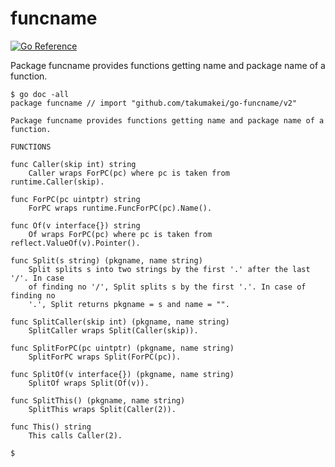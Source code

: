 funcname
======================================================================

[![Go Reference](https://pkg.go.dev/badge/github.com/takumakei/go-funcname/v2.svg)](https://pkg.go.dev/github.com/takumakei/go-funcname/v2)

Package funcname provides functions getting name and package name of a function.

```text
$ go doc -all
package funcname // import "github.com/takumakei/go-funcname/v2"

Package funcname provides functions getting name and package name of a
function.

FUNCTIONS

func Caller(skip int) string
    Caller wraps ForPC(pc) where pc is taken from runtime.Caller(skip).

func ForPC(pc uintptr) string
    ForPC wraps runtime.FuncForPC(pc).Name().

func Of(v interface{}) string
    Of wraps ForPC(pc) where pc is taken from reflect.ValueOf(v).Pointer().

func Split(s string) (pkgname, name string)
    Split splits s into two strings by the first '.' after the last '/'. In case
    of finding no '/', Split splits s by the first '.'. In case of finding no
    '.', Split returns pkgname = s and name = "".

func SplitCaller(skip int) (pkgname, name string)
    SplitCaller wraps Split(Caller(skip)).

func SplitForPC(pc uintptr) (pkgname, name string)
    SplitForPC wraps Split(ForPC(pc)).

func SplitOf(v interface{}) (pkgname, name string)
    SplitOf wraps Split(Of(v)).

func SplitThis() (pkgname, name string)
    SplitThis wraps Split(Caller(2)).

func This() string
    This calls Caller(2).

$
```
